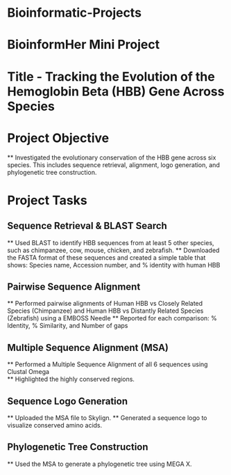 # Bioinformatic-Projects
# BioinformHer Mini Project
# Title - Tracking the Evolution of the Hemoglobin Beta (HBB) Gene Across Species
# Project Objective
** Investigated the evolutionary conservation of the HBB gene across six species. This includes sequence retrieval, alignment, logo generation, and phylogenetic tree construction. 
# Project Tasks
## Sequence Retrieval & BLAST Search  
  ** Used BLAST to identify HBB sequences from at least 5 other species, such as chimpanzee, cow, mouse, chicken, and zebrafish. 
  ** Downloaded the FASTA format of these sequences and created a simple table that shows: Species name, Accession number, and % identity with human HBB 
## Pairwise Sequence Alignment 
  ** Performed pairwise alignments of Human HBB vs Closely Related Species (Chimpanzee) and Human HBB vs Distantly Related Species (Zebrafish) using a EMBOSS Needle 
  ** Reported for each comparison: % Identity, % Similarity, and Number of gaps 
## Multiple Sequence Alignment (MSA) 
  ** Performed a Multiple Sequence Alignment of all 6 sequences using Clustal Omega   
  ** Highlighted the highly conserved regions. 
## Sequence Logo Generation 
  ** Uploaded the MSA file to Skylign. 
  ** Generated a sequence logo to visualize conserved amino acids. 
## Phylogenetic Tree Construction 
  ** Used the MSA to generate a phylogenetic tree using MEGA X. 
